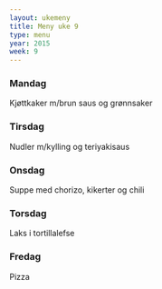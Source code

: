 ```yaml
---
layout: ukemeny
title: Meny uke 9
type: menu
year: 2015
week: 9
---
```


### Mandag

Kjøttkaker m/brun saus og grønnsaker

### Tirsdag

Nudler m/kylling og teriyakisaus

### Onsdag

Suppe med chorizo, kikerter og chili

### Torsdag

Laks i tortillalefse

### Fredag

Pizza


